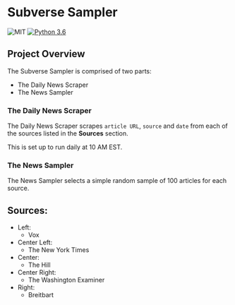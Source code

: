# Subverse Sampler

![MIT](https://img.shields.io/packagist/l/doctrine/orm.svg)
[![Python 3.6](https://img.shields.io/badge/python-3.6-blue.svg)](https://www.python.org/downloads/release/python-360/)


## Project Overview
The Subverse Sampler is comprised of two parts:
  * The Daily News Scraper
  * The News Sampler
  
### The Daily News Scraper
The Daily News Scraper scrapes `article URL`, `source` and `date` from each of the sources listed in the **Sources** section.

This is set up to run daily at 10 AM EST.

### The News Sampler
The News Sampler selects a simple random sample of 100 articles for each source.


## Sources:
  - Left:
    * Vox
  - Center Left:
    * The New York Times
  - Center:
    * The Hill
  - Center Right:
    * The Washington Examiner
  - Right:
    * Breitbart
